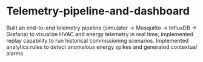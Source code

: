 # Telemetry-pipeline-and-dashboard
Built an end-to-end telemetry pipeline (simulator → Mosquitto → InfluxDB → Grafana) to visualize HVAC and energy telemetry in real time; implemented replay capability to run historical commissioning scenarios. Implemented analytics rules to detect anomalous energy spikes and generated contextual alarms
